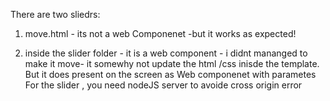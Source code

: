 There are two sliedrs: 
 
 1.  move.html - its not a web Componenet -but it works as expected!

 2. inside the slider folder - it is a web component -
            i didnt mananged to make it move- it somewhy not update the html /css inisde the template.
     But it does present on the screen as Web componenet with parametes
 For the slider , you need nodeJS server to avoide cross origin error

